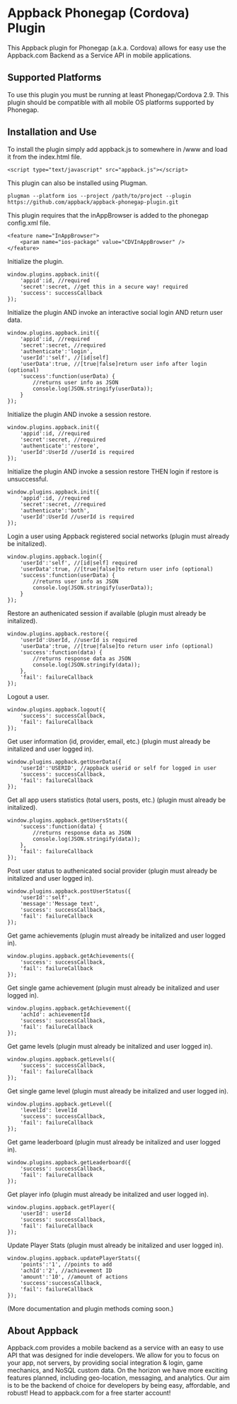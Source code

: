 # Appback Phonegap (Cordova) Plugin

This Appback plugin for Phonegap (a.k.a. Cordova) allows for easy use the Appback.com Backend as a Service API in mobile applications.

## Supported Platforms

To use this plugin you must be running at least Phonegap/Cordova 2.9.  This plugin should be compatible with all mobile OS platforms supported by Phonegap.

## Installation and Use

To install the plugin simply add appback.js to somewhere in /www and load it from the index.html file.

    <script type="text/javascript" src="appback.js"></script>
    
This plugin can also be installed using Plugman.

    plugman --platform ios --project /path/to/project --plugin  https://github.com/appback/appback-phonegap-plugin.git
    
This plugin requires that the inAppBrowser is added to the phonegap config.xml file.

    <feature name="InAppBrowser">
        <param name="ios-package" value="CDVInAppBrowser" />
    </feature>

Initialize the plugin.

    window.plugins.appback.init({
        'appid':id, //required
        'secret':secret, //get this in a secure way! required
        'success': successCallback
    });

Initialize the plugin AND invoke an interactive social login AND return user data.

    window.plugins.appback.init({
        'appid':id, //required
        'secret':secret, //required
        'authenticate':'login',
        'userId':'self', //[id|self]
        'userData':true, //[true|false]return user info after login (optional)
        'success':function(userData) {
            //returns user info as JSON
            console.log(JSON.stringify(userData));
        }
    });
    
Initialize the plugin AND invoke a session restore.

    window.plugins.appback.init({
        'appid':id, //required
        'secret':secret, //required
        'authenticate':'restore',
        'userId':UserId //userId is required
    });
    
Initialize the plugin AND invoke a session restore THEN login if restore is unsuccessful.

    window.plugins.appback.init({
        'appid':id, //required
        'secret':secret, //required
        'authenticate':'both',
        'userId':UserId //userId is required
    });
    
Login a user using Appback registered social networks (plugin must already be initalized).

    window.plugins.appback.login({
        'userId':'self', //[id|self] required
        'userData':true, //[true|false]to return user info (optional)
        'success':function(userData) {
            //returns user info as JSON
            console.log(JSON.stringify(userData));
        }
    });
    
Restore an authenicated session if available (plugin must already be initalized).

    window.plugins.appback.restore({
        'userId':UserId, //userId is required
        'userData':true, //[true|false]to return user info (optional)
        'success':function(data) {
            //returns response data as JSON
            console.log(JSON.stringify(data));
        },
        'fail': failureCallback
    });
    
Logout a user.

    window.plugins.appback.logout({
        'success': successCallback,
        'fail': failureCallback
    });
    
Get user information (id, provider, email, etc.) (plugin must already be initalized and user logged in).

    window.plugins.appback.getUserData({
        'userId':'USERID', //appback userid or self for logged in user
        'success': successCallback,
        'fail': failureCallback
    });

Get all app users statistics (total users, posts, etc.) (plugin must already be initalized).

    window.plugins.appback.getUsersStats({
        'success':function(data) {
            //returns response data as JSON
            console.log(JSON.stringify(data));
        },
        'fail': failureCallback
    });
    
Post user status to authenicated social provider (plugin must already be initalized and user logged in).

    window.plugins.appback.postUserStatus({
        'userId':'self',
        'message':'Message text',
        'success': successCallback,
        'fail': failureCallback
    });
    
Get game achievements (plugin must already be initalized and user logged in).

    window.plugins.appback.getAchievements({
        'success': successCallback,
        'fail': failureCallback
    });
    
Get single game achievement (plugin must already be initalized and user logged in).

    window.plugins.appback.getAchievement({
        'achId': achievementId
        'success': successCallback,
        'fail': failureCallback
    });
    
Get game levels (plugin must already be initalized and user logged in).

    window.plugins.appback.getLevels({
        'success': successCallback,
        'fail': failureCallback
    });
    
Get single game level (plugin must already be initalized and user logged in).

    window.plugins.appback.getLevel({
        'levelId': levelId
        'success': successCallback,
        'fail': failureCallback
    });
    
Get game leaderboard (plugin must already be initalized and user logged in).

    window.plugins.appback.getLeaderboard({
        'success': successCallback,
        'fail': failureCallback
    });
    
Get player info (plugin must already be initalized and user logged in).

    window.plugins.appback.getPlayer({
        'userId': userId
        'success': successCallback,
        'fail': failureCallback
    });
    
Update Player Stats (plugin must already be initalized and user logged in).
                        
    window.plugins.appback.updatePlayerStats({
        'points':'1', //points to add
        'achId':'2', //achievement ID
        'amount':'10', //amount of actions
        'success':successCallback,
        'fail': failureCallback
    });

(More documentation and plugin methods coming soon.)

## About Appback

Appback.com provides a mobile backend as a service with an easy to use API that was designed for indie developers.  We allow for you to focus on your app, not servers, by providing social integration & login, game mechanics, and NoSQL custom data.  On the horizon we have more exciting features planned, including geo-location, messaging, and analytics.  Our aim is to be the backend of choice for developers by being easy, affordable, and robust!  Head to appback.com for a free starter account!